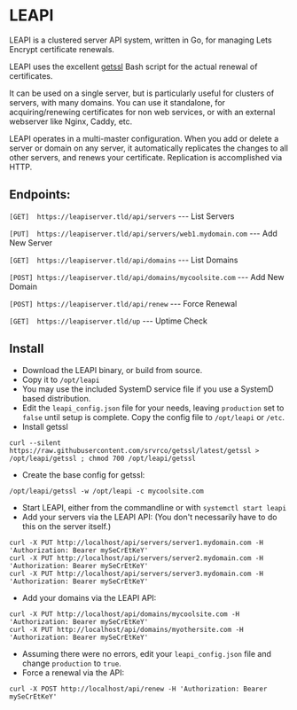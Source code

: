 ﻿# LEAPI

LEAPI is a clustered server API system, written in Go, for managing Lets Encrypt certificate renewals.

LEAPI uses the excellent [getssl](https://github.com/srvrco/getssl) Bash script for the actual renewal of certificates.

It can be used on a single server, but is particularly useful for clusters of servers, with many domains.
You can use it standalone, for acquiring/renewing certificates for non web services, or with an external webserver like Nginx, Caddy, etc.

LEAPI operates in a multi-master configuration. When you add or delete a server or domain on any server, it automatically replicates the changes to all other servers, and renews your certificate. Replication is accomplished via HTTP.

## Endpoints:

```[GET]  https://leapiserver.tld/api/servers``` --- List Servers

```[PUT]  https://leapiserver.tld/api/servers/web1.mydomain.com``` --- Add New Server

```[GET]  https://leapiserver.tld/api/domains``` --- List Domains

```[POST] https://leapiserver.tld/api/domains/mycoolsite.com``` --- Add New Domain

```[POST] https://leapiserver.tld/api/renew``` --- Force Renewal

```[GET]  https://leapiserver.tld/up``` --- Uptime Check

## Install
- Download the LEAPI binary, or build from source.
- Copy it to ```/opt/leapi```
- You may use the included SystemD service file if you use a SystemD based distribution.
- Edit the ```leapi_config.json``` file for your needs, leaving ```production``` set to ```false``` until setup is complete. Copy the config file to ```/opt/leapi``` or ```/etc```.
- Install getssl 
```
curl --silent https://raw.githubusercontent.com/srvrco/getssl/latest/getssl > /opt/leapi/getssl ; chmod 700 /opt/leapi/getssl
```
- Create the base config for getssl:
```
/opt/leapi/getssl -w /opt/leapi -c mycoolsite.com
```
- Start LEAPI, either from the commandline or with ```systemctl start leapi```
- Add your servers via the LEAPI API: 
(You don't necessarily have to do this on the server itself.)
```
curl -X PUT http://localhost/api/servers/server1.mydomain.com -H 'Authorization: Bearer mySeCrEtKeY'
curl -X PUT http://localhost/api/servers/server2.mydomain.com -H 'Authorization: Bearer mySeCrEtKeY'
curl -X PUT http://localhost/api/servers/server3.mydomain.com -H 'Authorization: Bearer mySeCrEtKeY'
```
- Add your domains via the LEAPI API:
```
curl -X PUT http://localhost/api/domains/mycoolsite.com -H 'Authorization: Bearer mySeCrEtKeY'
curl -X PUT http://localhost/api/domains/myothersite.com -H 'Authorization: Bearer mySeCrEtKeY'
```
- Assuming there were no errors, edit your ```leapi_config.json``` file and change ```production``` to ```true```.
- Force a renewal via the API:
```
curl -X POST http://localhost/api/renew -H 'Authorization: Bearer mySeCrEtKeY'
```




